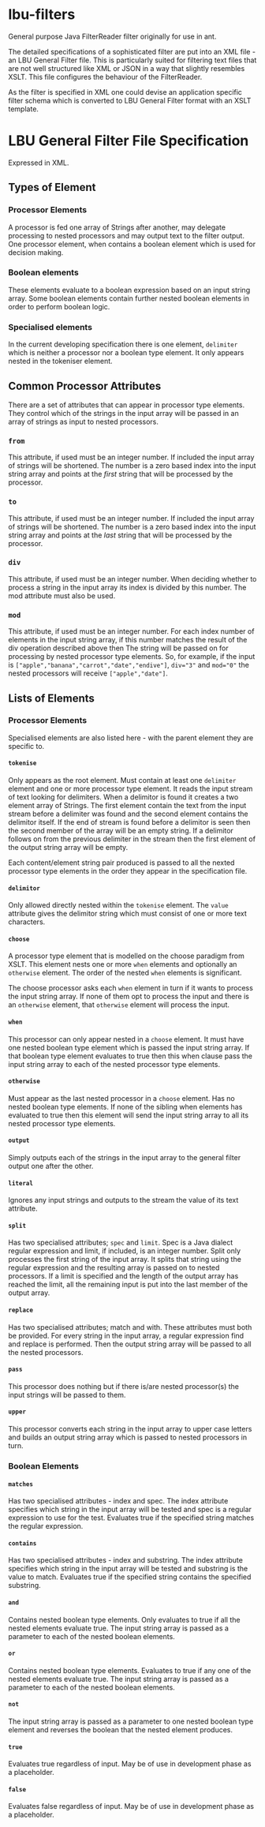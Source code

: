 # lbu-filters
General purpose Java FilterReader filter originally for use in ant.

The detailed specifications of a sophisticated filter are put into an XML
file - an LBU General Filter file. This is particularly suited for filtering text files that are not
well structured like XML or JSON in a way that slightly resembles XSLT.  This file
configures the behaviour of the FilterReader.

As the filter is specified in XML one could devise an application 
specific filter schema which is converted to LBU General Filter format
with an XSLT template.

# LBU General Filter File Specification

Expressed in XML.

## Types of Element

### Processor Elements

A processor is fed one array of Strings after another, may delegate processing to nested processors and
may output text to the filter output. One processor element, when contains a boolean element which is
used for decision making.

### Boolean elements

These elements evaluate to a boolean expression based on an input string array. Some boolean
elements contain further nested boolean elements in order to perform boolean logic.

### Specialised elements

In the current developing specification there is one element, `delimiter` which is neither a processor
nor a boolean type element. It only appears nested in the tokeniser element.

## Common Processor Attributes

There are a set of attributes that can appear in processor type elements. They control
which of the strings in the input array will be passed in an array of strings as input
to nested processors.

### `from`

This attribute, if used must be an integer number. If included the input array of strings
will be shortened. The number is a zero based index into the input string array and points at
the *first* string that will be processed by the processor.

### `to`

This attribute, if used must be an integer number. If included the input array of strings
will be shortened. The number is a zero based index into the input string array and points at
the *last* string that will be processed by the processor.

### `div`

This attribute, if used must be an integer number. When deciding whether to process a string
in the input array its index is divided by this number. The mod attribute must also be used.

### `mod`

This attribute, if used must be an integer number. For each index number of elements in the 
input string array, if this number matches the result of the div operation described above then
The string will be passed on for processing by nested processor type elements.  So, for example,
if the input is `["apple","banana","carrot","date","endive"]`, `div="3"` and `mod="0"` the nested
processors will receive `["apple","date"]`.

## Lists of Elements

### Processor Elements

Specialised elements are also listed here - with the parent element they are specific to.

#### `tokenise`

Only appears as the root element. Must contain at least one `delimiter` element and one or more processor
 type element. It reads the input stream of text looking for delimiters. When a delimitor is found it
 creates a two element array of Strings. The first element contain the text from the input stream before
 a delimiter was found and the second element contains the delimitor itself. If the end of stream is found
 before a delimitor is seen then the second member of the array will be an empty string. If a delimitor
 follows on from the previous delimiter in the stream then the first element of the output string array 
 will be empty.
 
 Each content/element string pair produced is passed to all the nexted processor type elements
 in the order they appear in the specification file.
 
#### `delimitor`

Only allowed directly nested within the `tokenise` element. The `value` attribute gives the delimitor string
which must consist of one or more text characters. 

#### `choose`

A processor type element that is modelled on the choose paradigm from XSLT. This element nests one
or more `when` elements and optionally an `otherwise` element. The order of the nested `when` elements
is significant.

The choose processor asks each `when` element in turn if it wants to process the input string array.
If none of them opt to process the input and there is an `otherwise` element, that `otherwise` element
will process the input.

#### `when`

This processor can only appear nested in a `choose` element.
It must have one nested boolean type element which is passed the input string array. If that boolean
type element evaluates to true then this when clause pass the input string array to each of the
nested processor type elements.

#### `otherwise`

Must appear as the last nested processor in a `choose` element.
Has no nested boolean type elements. If none of the sibling when elements has evaluated to true
then this element will send the input string array to all its nested processor type elements.

#### `output`

Simply outputs each of the strings in the input array to the general filter output one after the other.

#### `literal`

Ignores any input strings and outputs to the stream the value of its text attribute.

#### `split`

Has two specialised attributes; `spec` and `limit`. Spec is a Java dialect regular expression and
limit, if included, is an integer number. Split only processes the first string of the input array.
It splits that string using the regular expression and the resulting array is passed on to nested
processors. If a limit is specified and the length of the output array has reached the limit, all
the remaining input is put into the last member of the output array.

#### `replace`

Has two specialised attributes; match and with. These attributes must both be provided. For every
string in the input array, a regular expression find and replace is performed. Then the output
string array will be passed to all the nested processors.

#### `pass`

This processor does nothing but if there is/are nested processor(s) the
input strings will be passed to them.

#### `upper`

This processor converts each string in the input array to upper case letters and builds an output
string array which is passed to nested processors in turn.

### Boolean Elements

#### `matches`

Has two specialised attributes - index and spec. The index attribute specifies which string in the 
input array will be tested and spec is a regular expression to use for the test. Evaluates true
if the specified string matches the regular expression.

#### `contains`

Has two specialised attributes - index and substring. The index attribute specifies which string in the 
input array will be tested and substring is the value to match. Evaluates true if the specified
string contains the specified substring.

#### `and`

Contains nested boolean type elements. Only evaluates to true if all the nested elements evaluate true.
The input string array is passed as a parameter to each of the nested boolean elements.

#### `or`

Contains nested boolean type elements. Evaluates to true if any one of the nested elements evaluate true.
The input string array is passed as a parameter to each of the nested boolean elements.

#### `not`

The input string array is passed as a parameter to one nested boolean type element and reverses
the boolean that the nested element produces.

#### `true`

Evaluates true regardless of input. May be of use in development phase as a placeholder.

#### `false`

Evaluates false regardless of input. May be of use in development phase as a placeholder.

